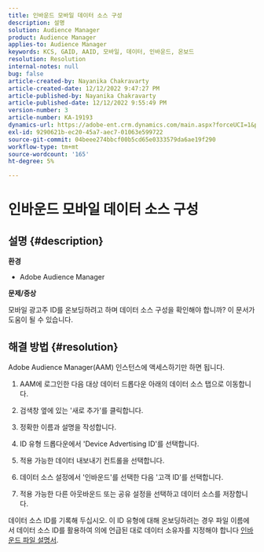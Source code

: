 ```yaml
---
title: 인바운드 모바일 데이터 소스 구성
description: 설명
solution: Audience Manager
product: Audience Manager
applies-to: Audience Manager
keywords: KCS, GAID, AAID, 모바일, 데이터, 인바운드, 온보드
resolution: Resolution
internal-notes: null
bug: false
article-created-by: Nayanika Chakravarty
article-created-date: 12/12/2022 9:47:27 PM
article-published-by: Nayanika Chakravarty
article-published-date: 12/12/2022 9:55:49 PM
version-number: 3
article-number: KA-19193
dynamics-url: https://adobe-ent.crm.dynamics.com/main.aspx?forceUCI=1&pagetype=entityrecord&etn=knowledgearticle&id=fdc3858b-667a-ed11-81ac-6045bd006b25
exl-id: 9290621b-ec20-45a7-aec7-01063e599722
source-git-commit: 04beee274bbcf00b5cd65e0333579da6ae19f290
workflow-type: tm+mt
source-wordcount: '165'
ht-degree: 5%

---
```


# 인바운드 모바일 데이터 소스 구성

## 설명 {#description}


<b>환경</b>

- Adobe Audience Manager

<b>문제/증상</b>

모바일 광고주 ID를 온보딩하려고 하며 데이터 소스 구성을 확인해야 합니까? 이 문서가 도움이 될 수 있습니다.


## 해결 방법 {#resolution}


Adobe Audience Manager(AAM) 인스턴스에 액세스하기만 하면 됩니다.

1) AAM에 로그인한 다음 대상 데이터 드롭다운 아래의 데이터 소스 탭으로 이동합니다.

2) 검색창 옆에 있는 &#39;새로 추가&#39;를 클릭합니다.

3) 정확한 이름과 설명을 작성합니다.

4) ID 유형 드롭다운에서 &#39;Device Advertising ID&#39;를 선택합니다.

5) 적용 가능한 데이터 내보내기 컨트롤을 선택합니다.

6) 데이터 소스 설정에서 &#39;인바운드&#39;를 선택한 다음 &#39;고객 ID&#39;를 선택합니다.

7) 적용 가능한 다른 아웃바운드 또는 공유 설정을 선택하고 데이터 소스를 저장합니다.

데이터 소스 ID를 기록해 두십시오. 이 ID 유형에 대해 온보딩하려는 경우 파일 이름에서 데이터 소스 ID를 활용하여 의에 언급된 대로 데이터 소유자를 지정해야 합니다 [인바운드 파일 설명서](https://experienceleague.adobe.com/docs/audience-manager/user-guide/implementation-integration-guides/sending-audience-data/batch-data-transfer-process/inbound-s3-filenames.html?lang=en).
